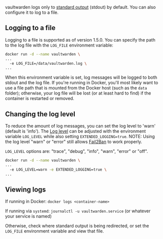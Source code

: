 vaultwarden logs only to [standard output](https://en.wikipedia.org/wiki/Standard_streams#Standard_output_(stdout)) (stdout) by default. You can also configure it to log to a file.

## Logging to a file

Logging to a file is supported as of version 1.5.0. You can specify the path to the log file with the `LOG_FILE` environment variable:

```sh
docker run -d --name vaultwarden \
...
  -e LOG_FILE=/data/vaultwarden.log \
...
```

When this environment variable is set, log messages will be logged to both stdout and the log file. If you're running in Docker, you'll most likely want to use a file path that is mounted from the Docker host (such as the `data` folder); otherwise, your log file will be lost (or at least hard to find) if the container is restarted or removed.

## Changing the log level

To reduce the amount of log messages, you can set the log level to 'warn' (default is 'info'). The [Log level](https://docs.rs/log/0.4.7/log/enum.Level.html#variants) can be adjusted with the environment variable `LOG_LEVEL` while also setting `EXTENDED_LOGGING=true`. NOTE: Using the log level "warn" or "error" still allows [Fail2Ban](https://github.com/dani-garcia/vaultwarden/wiki/Fail2Ban-Setup) to work properly.

`LOG_LEVEL` options are: "trace", "debug", "info", "warn", "error" or "off".

```sh
docker run -d --name vaultwarden \
...
  -e LOG_LEVEL=warn -e EXTENDED_LOGGING=true \
...
```

## Viewing logs

If running in Docker: `docker logs <container-name>`

If running via `systemd`: `journalctl -u vaultwarden.service` (or whatever your service is named)

Otherwise, check where standard output is being redirected, or set the `LOG_FILE` environment variable and view that file.